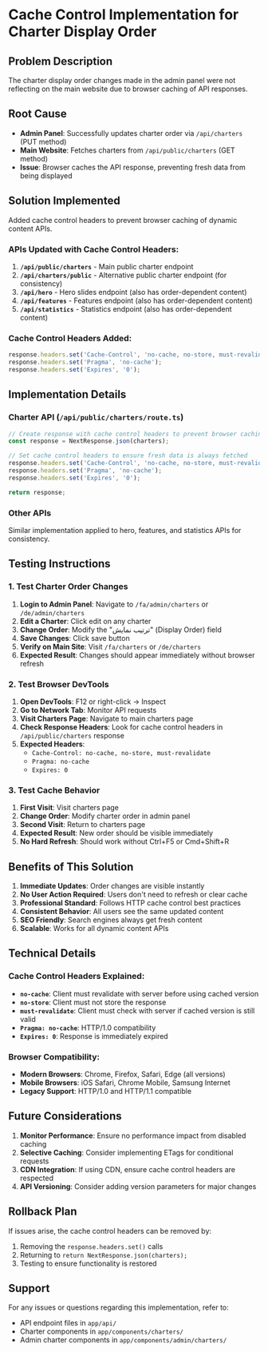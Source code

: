 # Cache Control Implementation for Charter Display Order

## Problem Description
The charter display order changes made in the admin panel were not reflecting on the main website due to browser caching of API responses.

## Root Cause
- **Admin Panel**: Successfully updates charter order via `/api/charters` (PUT method)
- **Main Website**: Fetches charters from `/api/public/charters` (GET method)
- **Issue**: Browser caches the API response, preventing fresh data from being displayed

## Solution Implemented
Added cache control headers to prevent browser caching of dynamic content APIs.

### APIs Updated with Cache Control Headers:

1. **`/api/public/charters`** - Main public charter endpoint
2. **`/api/charters/public`** - Alternative public charter endpoint (for consistency)
3. **`/api/hero`** - Hero slides endpoint (also has order-dependent content)
4. **`/api/features`** - Features endpoint (also has order-dependent content)
5. **`/api/statistics`** - Statistics endpoint (also has order-dependent content)

### Cache Control Headers Added:
```typescript
response.headers.set('Cache-Control', 'no-cache, no-store, must-revalidate');
response.headers.set('Pragma', 'no-cache');
response.headers.set('Expires', '0');
```

## Implementation Details

### Charter API (`/api/public/charters/route.ts`)
```typescript
// Create response with cache control headers to prevent browser caching
const response = NextResponse.json(charters);

// Set cache control headers to ensure fresh data is always fetched
response.headers.set('Cache-Control', 'no-cache, no-store, must-revalidate');
response.headers.set('Pragma', 'no-cache');
response.headers.set('Expires', '0');

return response;
```

### Other APIs
Similar implementation applied to hero, features, and statistics APIs for consistency.

## Testing Instructions

### 1. Test Charter Order Changes
1. **Login to Admin Panel**: Navigate to `/fa/admin/charters` or `/de/admin/charters`
2. **Edit a Charter**: Click edit on any charter
3. **Change Order**: Modify the "ترتیب نمایش" (Display Order) field
4. **Save Changes**: Click save button
5. **Verify on Main Site**: Visit `/fa/charters` or `/de/charters`
6. **Expected Result**: Changes should appear immediately without browser refresh

### 2. Test Browser DevTools
1. **Open DevTools**: F12 or right-click → Inspect
2. **Go to Network Tab**: Monitor API requests
3. **Visit Charters Page**: Navigate to main charters page
4. **Check Response Headers**: Look for cache control headers in `/api/public/charters` response
5. **Expected Headers**:
   - `Cache-Control: no-cache, no-store, must-revalidate`
   - `Pragma: no-cache`
   - `Expires: 0`

### 3. Test Cache Behavior
1. **First Visit**: Visit charters page
2. **Change Order**: Modify charter order in admin panel
3. **Second Visit**: Return to charters page
4. **Expected Result**: New order should be visible immediately
5. **No Hard Refresh**: Should work without Ctrl+F5 or Cmd+Shift+R

## Benefits of This Solution

1. **Immediate Updates**: Order changes are visible instantly
2. **No User Action Required**: Users don't need to refresh or clear cache
3. **Professional Standard**: Follows HTTP cache control best practices
4. **Consistent Behavior**: All users see the same updated content
5. **SEO Friendly**: Search engines always get fresh content
6. **Scalable**: Works for all dynamic content APIs

## Technical Details

### Cache Control Headers Explained:
- **`no-cache`**: Client must revalidate with server before using cached version
- **`no-store`**: Client must not store the response
- **`must-revalidate`**: Client must check with server if cached version is still valid
- **`Pragma: no-cache`**: HTTP/1.0 compatibility
- **`Expires: 0`**: Response is immediately expired

### Browser Compatibility:
- **Modern Browsers**: Chrome, Firefox, Safari, Edge (all versions)
- **Mobile Browsers**: iOS Safari, Chrome Mobile, Samsung Internet
- **Legacy Support**: HTTP/1.0 and HTTP/1.1 compatible

## Future Considerations

1. **Monitor Performance**: Ensure no performance impact from disabled caching
2. **Selective Caching**: Consider implementing ETags for conditional requests
3. **CDN Integration**: If using CDN, ensure cache control headers are respected
4. **API Versioning**: Consider adding version parameters for major changes

## Rollback Plan

If issues arise, the cache control headers can be removed by:
1. Removing the `response.headers.set()` calls
2. Returning to `return NextResponse.json(charters);`
3. Testing to ensure functionality is restored

## Support

For any issues or questions regarding this implementation, refer to:
- API endpoint files in `app/api/`
- Charter components in `app/components/charters/`
- Admin charter components in `app/components/admin/charters/`
